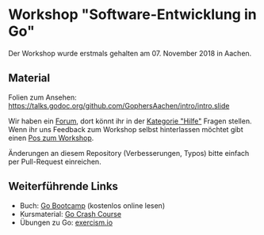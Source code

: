 Workshop "Software-Entwicklung in Go"
=====================================

Der Workshop wurde erstmals gehalten am 07. November 2018 in Aachen.

Material
--------

Folien zum Ansehen: https://talks.godoc.org/github.com/GophersAachen/intro/intro.slide

Wir haben ein [Forum](https://gophers-aachen.de), dort könnt ihr in der
[Kategorie "Hilfe"](https://gophers-aachen.de/c/hilfe) Fragen stellen. Wenn ihr
uns Feedback zum Workshop selbst hinterlassen möchtet gibt einen [Pos zum
Workshop](https://gophers-aachen.de/t/einsteiger-workshop-software-entwicklung-mit-go/14).

Änderungen an diesem Repository (Verbesserungen, Typos) bitte einfach per
Pull-Request einreichen.

Weiterführende Links
--------------------

 * Buch: [Go Bootcamp](http://www.golangbootcamp.com/book/frontmatter) (kostenlos online lesen)
 * Kursmaterial: [Go Crash Course](https://gitlab.com/phinicota/golang-crash-course)
 * Übungen zu Go: [exercism.io](https://exercism.io/tracks/go)
